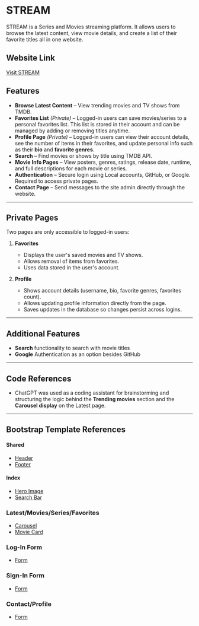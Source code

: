 # STREAM

STREAM is a Series and Movies streaming platform. It allows users to browse the latest content, 
view movie details, and create a list of their favorite titles all in one website.



## Website Link
[Visit STREAM](https://stream-fk5o.onrender.com/)

## Features

- **Browse Latest Content** – View trending movies and TV shows from TMDB.
- **Favorites List** *(Private)* – Logged-in users can save movies/series to a personal favorites list. This list is stored in their account and can be managed by adding or removing titles anytime.
- **Profile Page** *(Private)* – Logged-in users can view their account details, see the number of items in their favorites, and update personal info such as their **bio** and **favorite genres**.
- **Search** – Find movies or shows by title using TMDB API.
- **Movie Info Pages** – View posters, genres, ratings, release date, runtime, and full descriptions for each movie or series.
- **Authentication** – Secure login using Local accounts, GitHub, or Google. Required to access private pages.
- **Contact Page** – Send messages to the site admin directly through the website.
---
## Private Pages

Two pages are only accessible to logged-in users:

1. **Favorites**  
   - Displays the user's saved movies and TV shows.  
   - Allows removal of items from favorites.  
   - Uses data stored in the user's account.

2. **Profile**  
   - Shows account details (username, bio, favorite genres, favorites count).  
   - Allows updating profile information directly from the page.  
   - Saves updates in the database so changes persist across logins.

---

## Additional Features

- **Search** functionality to search with movie titles
- **Google** Authentication as an option besides GitHub
---

## Code References
- ChatGPT was used as a coding assistant for brainstorming and structuring the logic behind the **Trending movies** section and the **Carousel display** on the Latest page.
---
## Bootstrap Template References
#### Shared
- [Header](https://getbootstrap.com/docs/5.3/examples/headers/)
- [Footer](https://getbootstrap.com/docs/5.3/examples/footers/)
#### Index
- [Hero Image](https://mdbootstrap.com/docs/standard/extended/hero/)
- [Search Bar](https://bootstrapexamples.com/@anonymous/search-bar)
### Latest/Movies/Series/Favorites
- [Carousel](https://getbootstrap.com/docs/5.3/components/carousel/)
- [Movie Card](https://dev.to/tilakjain123/animated-movie-card-w-html-and-css-ekh)
### Log-In Form
- [Form](https://mdbootstrap.com/docs/standard/extended/login/)
### Sign-In Form
- [Form](https://mdbootstrap.com/docs/standard/extended/registration/)
### Contact/Profile
- [Form](https://bootstrapbrain.com/demo/components/contacts/contact-1/)




